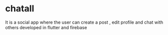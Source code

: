# chatall
It is a social app where the user can create a post , edit profile and chat with others developed in flutter and firebase
